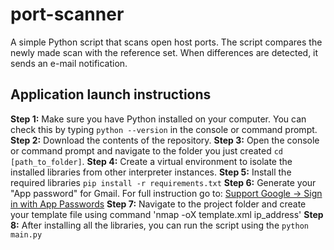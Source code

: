 # port-scanner
A simple Python script that scans open host ports. The script compares the newly made scan with the reference set. When differences are detected, it sends an e-mail notification.

## Application launch instructions
**Step 1:** Make sure you have Python installed on your computer. You can check this by typing `python --version` in the console or command prompt.
**Step 2:** Download the contents of the repository.
**Step 3:** Open the console or command prompt and navigate to the folder you just created `cd [path_to_folder]`.
**Step 4:** Create a virtual environment to isolate the installed libraries from other interpreter instances.
**Step 5:** Install the required libraries `pip install -r requirements.txt`
**Step 6:** Generate your "App password" for Gmail. For full instruction go to: [Support Google -> Sign in with App Passwords](https://support.google.com/mail/answer/185833?hl=en)
**Step 7:** Navigate to the project folder and create your template file using command 'nmap -oX template.xml ip_address'
**Step 8:** After installing all the libraries, you can run the script using the `python main.py`
